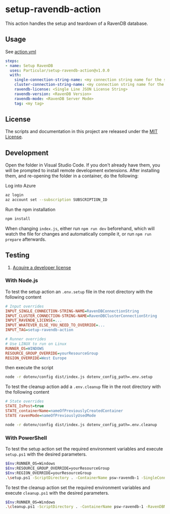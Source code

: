 # setup-ravendb-action

This action handles the setup and teardown of a RavenDB database.

## Usage

See [action.yml](action.yml)

```yaml
steps:
- name: Setup RavenDB
  uses: Particular/setup-ravendb-action@v1.0.0
  with:
    single-connection-string-name: <my connection string name for the single node>
    cluster-connection-string-name: <my connection string name for the cluster nodes>
    ravendb-license: <Single Line JSON License String>
    ravendb-version: <RavenDB Version>
    ravendb-mode: <RavenDB Server Mode>
    tag: <my tag>
```

## License

The scripts and documentation in this project are released under the [MIT License](LICENSE).

## Development

Open the folder in Visual Studio Code. If you don't already have them, you will be prompted to install remote development extensions. After installing them, and re-opening the folder in a container, do the following:

Log into Azure

```bash
az login
az account set --subscription SUBSCRIPTION_ID
```

Run the npm installation

```bash
npm install
```

When changing `index.js`, either run `npm run dev` beforehand, which will watch the file for changes and automatically compile it, or run `npm run prepare` afterwards.

## Testing

1. [Acquire a developer license](https://ravendb.net/license/request/dev)

### With Node.js

To test the setup action an `.env.setup` file in the root directory with the following content

```ini
# Input overrides
INPUT_SINGLE_CONNECTION-STRING-NAME=RavenDBConnectionString
INPUT_CLUSTER_CONNECTION-STRING-NAME=RavenDBClusterConnectionString
INPUT_RAVENDB_LICENSE=...
INPUT_WHATEVER_ELSE_YOU_NEED_TO_OVERRIDE=...
INPUT_TAG=setup-ravendb-action

# Runner overrides
# Use LINUX to run on Linux
RUNNER_OS=WINDOWS
RESOURCE_GROUP_OVERRIDE=yourResourceGroup
REGION_OVERRIDE=West Europe
```

then execute the script

```bash
node -r dotenv/config dist/index.js dotenv_config_path=.env.setup
```

To test the cleanup action add a `.env.cleanup` file in the root directory with the following content

```ini
# State overrides
STATE_IsPost=true
STATE_containerName=nameOfPreviouslyCreatedContainer
STATE ravenMode=nameOfPreviouslyUsedMode
```

```bash
node -r dotenv/config dist/index.js dotenv_config_path=.env.cleanup
```

### With PowerShell

To test the setup action set the required environment variables and execute `setup.ps1` with the desired parameters.

```bash
$Env:RUNNER_OS=Windows
$Env:RESOURCE_GROUP_OVERRIDE=yourResourceGroup
$Env:REGION_OVERRIDE=yourResourceGroup
.\setup.ps1 -ScriptDirectory . -ContainerName psw-ravendb-1 -SingleConnectionStringName RavenDBConnectionString -ClusterConnectionStringName RavenDBConnectionString -RavenDBLicense 'SingleLineJSON' -RavenDBVersion "5.3" -RavenDBMode "Single" -Tag setup-ravendb-action
```

To test the cleanup action set the required environment variables and execute `cleanup.ps1` with the desired parameters.

```bash
$Env:RUNNER_OS=Windows
.\cleanup.ps1 -ScriptDirectory . -ContainerName psw-ravendb-1 -RavenDBMode "Single"
```
